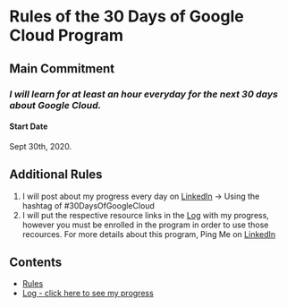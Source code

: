 # Rules of the 30 Days of Google Cloud Program

## Main Commitment
### *I will learn for at least an hour everyday for the next 30 days about Google Cloud.*

#### Start Date
Sept 30th, 2020.

## Additional Rules
1. I will post about my progress every day on [LinkedIn](https://www.linkedin.com/in/seshaihari/) -> Using the hashtag of #30DaysOfGoogleCloud
2. I will put the respective resource links in the [Log](log.md) with my progress, however you must be enrolled in the program in order to use those recources. For more details about this program, Ping Me on [LinkedIn](https://www.linkedin.com/in/seshaihari/)

## Contents
* [Rules](rules.md)
* [Log - click here to see my progress](log.md)

